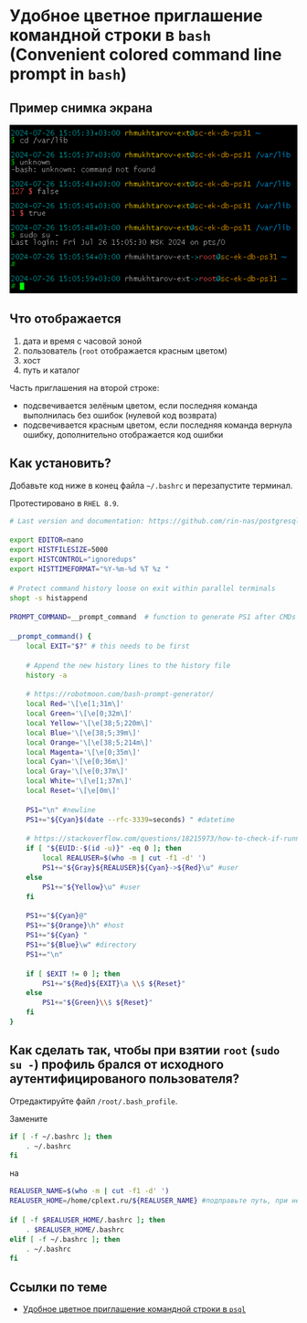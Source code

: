 # Удобное цветное приглашение командной строки в `bash` (Convenient colored command line prompt in `bash`)

## Пример снимка экрана

![bashrc](bashrc.png)

## Что отображается

1. дата и время с часовой зоной
1. пользователь (`root` отображается красным цветом)
1. хост
1. путь и каталог

Часть приглашения на второй строке:
* подсвечивается зелёным цветом, если последняя команда выполнилась без ошибок (нулевой код возврата)
* подсвечивается красным цветом, если последняя команда вернула ошибку, дополнительно отображается код ошибки

## Как установить?

Добавьте код ниже в конец файла `~/.bashrc` и перезапустите терминал.

Протестировано в `RHEL 8.9`.

```bash
# Last version and documentation: https://github.com/rin-nas/postgresql-patterns-library/tree/master/bashrc

export EDITOR=nano
export HISTFILESIZE=5000
export HISTCONTROL="ignoredups"
export HISTTIMEFORMAT="%Y-%m-%d %T %z "

# Protect command history loose on exit within parallel terminals
shopt -s histappend

PROMPT_COMMAND=__prompt_command  # function to generate PS1 after CMDs

__prompt_command() {
    local EXIT="$?" # this needs to be first

    # Append the new history lines to the history file
    history -a

    # https://robotmoon.com/bash-prompt-generator/
    local Red='\[\e[1;31m\]'
    local Green='\[\e[0;32m\]'
    local Yellow='\[\e[38;5;220m\]'
    local Blue='\[\e[38;5;39m\]'
    local Orange='\[\e[38;5;214m\]'
    local Magenta='\[\e[0;35m\]'
    local Cyan='\[\e[0;36m\]'
    local Gray='\[\e[0;37m\]'
    local White='\[\e[1;37m\]'
    local Reset='\[\e[0m\]'

    PS1="\n" #newline
    PS1+="${Cyan}$(date --rfc-3339=seconds) " #datetime

    # https://stackoverflow.com/questions/18215973/how-to-check-if-running-as-root-in-a-bash-script
    if [ "${EUID:-$(id -u)}" -eq 0 ]; then
        local REALUSER=$(who -m | cut -f1 -d' ')
        PS1+="${Gray}${REALUSER}${Cyan}->${Red}\u" #user
    else
        PS1+="${Yellow}\u" #user
    fi

    PS1+="${Cyan}@"
    PS1+="${Orange}\h" #host
    PS1+="${Cyan} "
    PS1+="${Blue}\w" #directory
    PS1+="\n"

    if [ $EXIT != 0 ]; then
        PS1+="${Red}${EXIT}\a \\$ ${Reset}"
    else
        PS1+="${Green}\\$ ${Reset}"
    fi
}
```

## Как сделать так, чтобы при взятии `root` (`sudo su -`) профиль брался от исходного аутентифицированого пользователя?

Отредактируйте файл `/root/.bash_profile`.

Замените 
```bash
if [ -f ~/.bashrc ]; then
    . ~/.bashrc
fi
```

на
```bash
REALUSER_NAME=$(who -m | cut -f1 -d' ')
REALUSER_HOME=/home/cplext.ru/${REALUSER_NAME} #подправьте путь, при необходимости

if [ -f $REALUSER_HOME/.bashrc ]; then
    . $REALUSER_HOME/.bashrc
elif [ -f ~/.bashrc ]; then
    . ~/.bashrc
fi
```

## Ссылки по теме

* [Удобное цветное приглашение командной строки в `psql`](../psqlrc)
